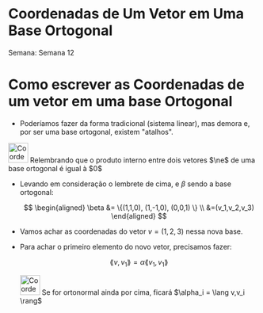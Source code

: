 # Coordenadas de Um Vetor em Uma Base Ortogonal

Semana: Semana 12

# Como escrever as Coordenadas de um vetor em uma base Ortogonal

- Poderíamos fazer da forma tradicional (sistema linear), mas demora e, por ser uma base ortogonal, existem "atalhos".

<aside>
<img src="Coordenadas%20de%20Um%20Vetor%20em%20Uma%20Base%20Ortogonal%204c210625ae8a48ccbb6086f68a70c6cb/8026_Anime_Surprised.png" alt="Coordenadas%20de%20Um%20Vetor%20em%20Uma%20Base%20Ortogonal%204c210625ae8a48ccbb6086f68a70c6cb/8026_Anime_Surprised.png" width="40px" /> Relembrando que o produto interno entre dois vetores $\ne$ de uma base ortogonal é igual à $0$

</aside>

- Levando em consideração o lembrete de cima, e $\beta$ sendo a base ortogonal:
    
    $$
    \begin{aligned} 
    \beta &= \{(1,1,0), (1,-1,0), (0,0,1) \} \\ 
    &=(v_1,v_2,v_3)
    \end{aligned}
    $$
    
- Vamos achar as coordenadas do vetor $v= (1,2,3)$ nessa nova base.
- Para achar o primeiro elemento do novo vetor, precisamos fazer:
    
    $$
    \lang v,v_1 \rang = \alpha \lang v_1,v_1\rang
    $$
    
    <aside>
    <img src="Coordenadas%20de%20Um%20Vetor%20em%20Uma%20Base%20Ortogonal%204c210625ae8a48ccbb6086f68a70c6cb/LewdMegumin.png" alt="Coordenadas%20de%20Um%20Vetor%20em%20Uma%20Base%20Ortogonal%204c210625ae8a48ccbb6086f68a70c6cb/LewdMegumin.png" width="40px" /> Se for ortonormal ainda por cima, ficará $\alpha_i = \lang v,v_i  \rang$
    
    </aside>